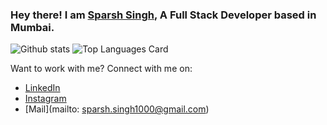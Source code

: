 ### Hey there! I am [Sparsh Singh](https://sparsh-singh.web.app), A Full Stack Developer based in Mumbai.

<!--
**sparshsingh21/sparshsingh21** is a ✨ _special_ ✨ repository because its `README.md` (this file) appears on your GitHub profile.

Here are some ideas to get you started:

- 🔭 I’m currently working on ...
- 🌱 I’m currently learning ...
- 👯 I’m looking to collaborate on ...
- 🤔 I’m looking for help with ...
- 💬 Ask me about ...
- 📫 How to reach me: ...
- 😄 Pronouns: ...
- ⚡ Fun fact: ...
-->
![Github stats](https://github-readme-stats.vercel.app/api?username=sparshsingh21&theme=highcontrast&show_icons=true&count_private=true)
![Top Languages Card](https://github-readme-stats.vercel.app/api/top-langs/?username=sparshsingh21&layout=compact)

Want to work with me? Connect with me on:
* [LinkedIn](https://www.linkedin.com/in/sparshcodes)
* [Instagram](https://www.instagram.com/_sparsh1208_)
* [Mail](mailto: sparsh.singh1000@gmail.com)
